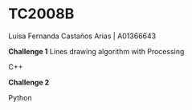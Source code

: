 # TC2008B
Luisa Fernanda Castaños Arias | A01366643

**Challenge 1**
Lines drawing algorithm with Processing

C++

**Challenge 2**

Python
